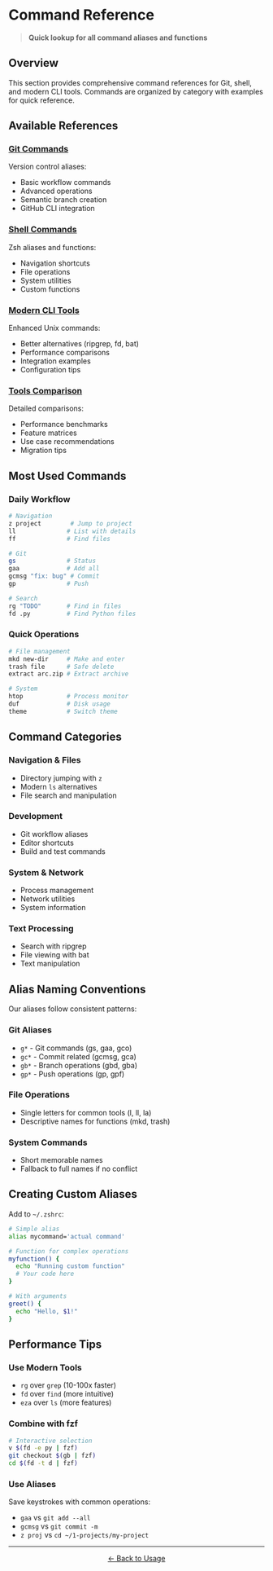 # Command Reference

> **Quick lookup for all command aliases and functions**

## Overview

This section provides comprehensive command references for Git, shell, and modern CLI tools. Commands are organized by category with examples for quick reference.

## Available References

### [Git Commands](git.md)

Version control aliases:

- Basic workflow commands
- Advanced operations
- Semantic branch creation
- GitHub CLI integration

### [Shell Commands](shell.md)

Zsh aliases and functions:

- Navigation shortcuts
- File operations
- System utilities
- Custom functions

### [Modern CLI Tools](modern-cli.md)

Enhanced Unix commands:

- Better alternatives (ripgrep, fd, bat)
- Performance comparisons
- Integration examples
- Configuration tips

### [Tools Comparison](tools-comparison.md)

Detailed comparisons:

- Performance benchmarks
- Feature matrices
- Use case recommendations
- Migration tips

## Most Used Commands

### Daily Workflow

```bash
# Navigation
z project        # Jump to project
ll              # List with details
ff              # Find files

# Git
gs              # Status
gaa             # Add all
gcmsg "fix: bug" # Commit
gp              # Push

# Search
rg "TODO"       # Find in files
fd .py          # Find Python files
```

### Quick Operations

```bash
# File management
mkd new-dir     # Make and enter
trash file      # Safe delete
extract arc.zip # Extract archive

# System
htop            # Process monitor
duf             # Disk usage
theme           # Switch theme
```

## Command Categories

### Navigation & Files

- Directory jumping with `z`
- Modern `ls` alternatives
- File search and manipulation

### Development

- Git workflow aliases
- Editor shortcuts
- Build and test commands

### System & Network

- Process management
- Network utilities
- System information

### Text Processing

- Search with ripgrep
- File viewing with bat
- Text manipulation

## Alias Naming Conventions

Our aliases follow consistent patterns:

### Git Aliases

- `g*` - Git commands (gs, gaa, gco)
- `gc*` - Commit related (gcmsg, gca)
- `gb*` - Branch operations (gbd, gba)
- `gp*` - Push operations (gp, gpf)

### File Operations

- Single letters for common tools (l, ll, la)
- Descriptive names for functions (mkd, trash)

### System Commands

- Short memorable names
- Fallback to full names if no conflict

## Creating Custom Aliases

Add to `~/.zshrc`:

```bash
# Simple alias
alias mycommand='actual command'

# Function for complex operations
myfunction() {
  echo "Running custom function"
  # Your code here
}

# With arguments
greet() {
  echo "Hello, $1!"
}
```

## Performance Tips

### Use Modern Tools

- `rg` over `grep` (10-100x faster)
- `fd` over `find` (more intuitive)
- `eza` over `ls` (more features)

### Combine with fzf

```bash
# Interactive selection
v $(fd -e py | fzf)
git checkout $(gb | fzf)
cd $(fd -t d | fzf)
```

### Use Aliases

Save keystrokes with common operations:

- `gaa` vs `git add --all`
- `gcmsg` vs `git commit -m`
- `z proj` vs `cd ~/1-projects/my-project`

---

<p align="center">
  <a href="../README.md">← Back to Usage</a>
</p>
